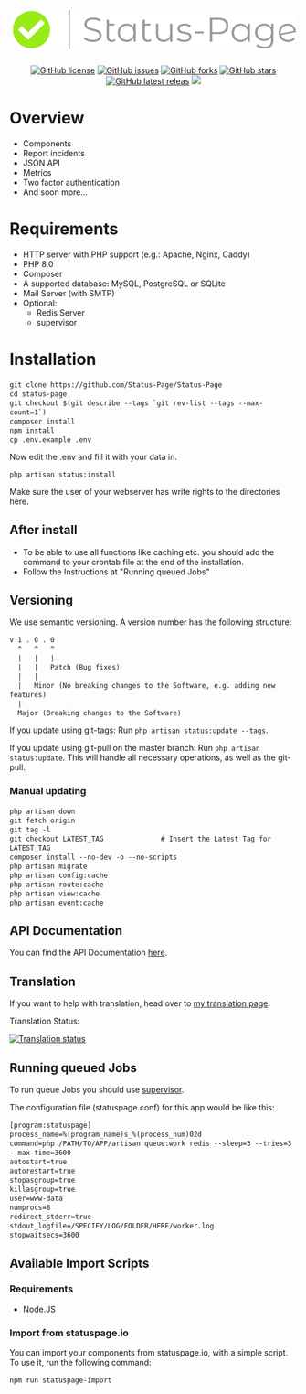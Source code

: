 <h1 align="center">
    <img alt="Status Page" src="https://github.com/Status-Page/Assets/blob/master/logo_gray/logo_small.png"></a>
</h1>

<p align="center">
    <a href="https://github.com/Status-Page/Status-Page"><img alt="GitHub license" src="https://img.shields.io/github/license/Status-Page/Status-Page"></a>
    <a href="https://github.com/Status-Page/Status-Page/issues"><img alt="GitHub issues" src="https://img.shields.io/github/issues/Status-Page/Status-Page"></a>
    <a href="https://github.com/Status-Page/Status-Page/network"><img alt="GitHub forks" src="https://img.shields.io/github/forks/Status-Page/Status-Page"></a>
    <a href="https://github.com/Status-Page/Status-Page/stargazers"><img alt="GitHub stars" src="https://img.shields.io/github/stars/Status-Page/Status-Page"></a>
    <a href="https://github.com/Status-Page/Status-Page/releases"><img alt="GitHub latest releas" src="https://img.shields.io/github/release/Status-Page/Status-Page"></a>
    <a href="https://www.codacy.com/gh/Status-Page/Status-Page/dashboard?utm_source=github.com&amp;utm_medium=referral&amp;utm_content=Status-Page/Status-Page&amp;utm_campaign=Badge_Grade"><img src="https://app.codacy.com/project/badge/Grade/250b53ad99ca432cbac8d761a975b34d"/></a>
</p>

# Overview
- Components
- Report incidents
- JSON API
- Metrics
- Two factor authentication
- And soon more...

# Requirements
- HTTP server with PHP support (e.g.: Apache, Nginx, Caddy)
- PHP 8.0
- Composer
- A supported database: MySQL, PostgreSQL or SQLite
- Mail Server (with SMTP)
- Optional:
    - Redis Server
    - supervisor

# Installation
``` shell
git clone https://github.com/Status-Page/Status-Page
cd status-page
git checkout $(git describe --tags `git rev-list --tags --max-count=1`)
composer install
npm install
cp .env.example .env
```
Now edit the .env and fill it with your data in.
``` shell
php artisan status:install
```
Make sure the user of your webserver has write rights to the directories here.

## After install
- To be able to use all functions like caching etc. you should add the command to your crontab file at the end of the installation.
- Follow the Instructions at "Running queued Jobs"

## Versioning
We use semantic versioning. A version number has the following structure:
````
v 1 . 0 . 0
  ^   ^   ^
  |   |   |
  |   |   Patch (Bug fixes)
  |   |
  |   Minor (No breaking changes to the Software, e.g. adding new features)
  |
  Major (Breaking changes to the Software)
````
If you update using git-tags: Run ``php artisan status:update --tags``.

If you update using git-pull on the master branch: Run ``php artisan status:update``.
This will handle all necessary operations, as well as the git-pull.

### Manual updating
``` shell
php artisan down
git fetch origin
git tag -l
git checkout LATEST_TAG              # Insert the Latest Tag for LATEST_TAG
composer install --no-dev -o --no-scripts
php artisan migrate
php artisan config:cache
php artisan route:cache
php artisan view:cache
php artisan event:cache
```

## API Documentation
You can find the API Documentation [here](https://herrtxbias-status.readme.io/reference).

## Translation
If you want to help with translation, head over to [my translation page](https://translate.herrtxbias.net/projects/status-page/).

Translation Status:

<a href="http://translate.herrtxbias.net/engage/status-page/">
<img src="http://translate.herrtxbias.net/widgets/status-page/-/multi-auto.svg" alt="Translation status" />
</a>

## Running queued Jobs
To run queue Jobs you should use [supervisor](https://laravel.com/docs/8.x/queues#supervisor-configuration).

The configuration file (statuspage.conf) for this app would be like this:
```
[program:statuspage]
process_name=%(program_name)s_%(process_num)02d
command=php /PATH/TO/APP/artisan queue:work redis --sleep=3 --tries=3 --max-time=3600
autostart=true
autorestart=true
stopasgroup=true
killasgroup=true
user=www-data
numprocs=8
redirect_stderr=true
stdout_logfile=/SPECIFY/LOG/FOLDER/HERE/worker.log
stopwaitsecs=3600
```

## Available Import Scripts
### Requirements
- Node.JS


### Import from statuspage.io
You can import your components from statuspage.io, with a simple script.
To use it, run the following command:
``` shell
npm run statuspage-import
```
